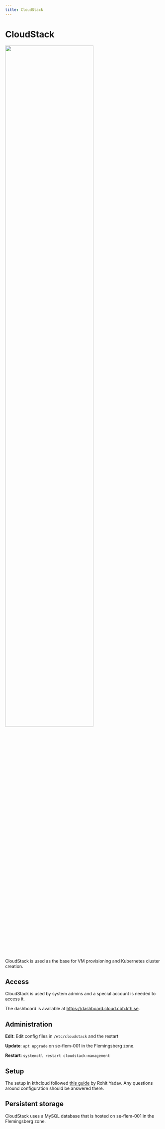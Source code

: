 ```yaml
---
title: CloudStack
---
```


# CloudStack

<img src="../../images/cloudstack_logo.png" width="75%">

CloudStack is used as the base for VM provisioning and Kubernetes
cluster creation.

## Access

CloudStack is used by system admins and a special account is needed to
access it.

The dashboard is available at <https://dashboard.cloud.cbh.kth.se>.

## Administration

**Edit**: Edit config files in `/etc/cloudstack` and the restart

**Update**: `apt upgrade` on se-flem-001 in the Flemingsberg zone.

**Restart**: `systemctl restart cloudstack-management`

## Setup

The setup in kthcloud followed [this
guide](https://rohityadav.cloud/blog/cloudstack-kvm/) by Rohit Yadav.
Any questions around configuration should be answered there.

## Persistent storage

CloudStack uses a MySQL database that is hosted on se-flem-001 in the
Flemingsberg zone.